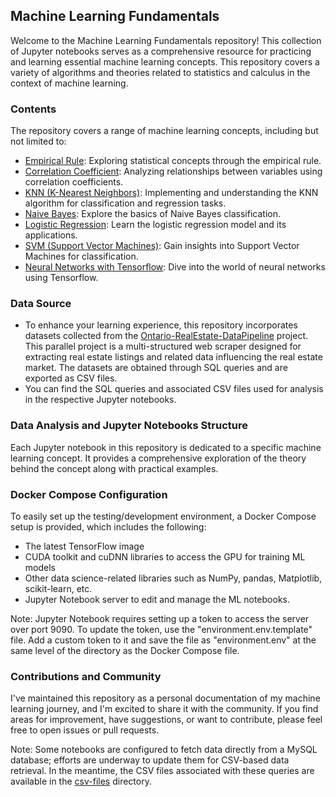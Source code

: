 ## Machine Learning Fundamentals

Welcome to the Machine Learning Fundamentals repository! This collection of Jupyter notebooks serves as a comprehensive resource for practicing and learning essential machine learning concepts. This repository covers a variety of algorithms and theories related to statistics and calculus in the context of machine learning.

### Contents

The repository covers a range of machine learning concepts, including but not limited to:

+ [Empirical Rule](JupyterNotebooks\EmpericalRule.ipynb): Exploring statistical concepts through the empirical rule.
+ [Correlation Coefficient](JupyterNotebooks\CoorelationCoefficient.ipynb): Analyzing relationships between variables using correlation coefficients.
+ [KNN (K-Nearest Neighbors)](JupyterNotebooks\KNearestNeighbor.ipynb): Implementing and understanding the KNN algorithm for classification and regression tasks.
+ [Naive Bayes](JupyterNotebooks\NaiveBayes.ipynb): Explore the basics of Naive Bayes classification.
+ [Logistic Regression](JupyterNotebooks\LogisiticRegression.ipynb): Learn the logistic regression model and its applications.
+ [SVM (Support Vector Machines)](JupyterNotebooks\SupportVectorMachine.ipynb): Gain insights into Support Vector Machines for classification.
+ [Neural Networks with Tensorflow](JupyterNotebooks\NeuralNetworks.ipynb): Dive into the world of neural networks using Tensorflow.

### Data Source

+ To enhance your learning experience, this repository incorporates datasets collected from the [Ontario-RealEstate-DataPipeline](https://github.com/kunalmehta14/Ontario-RealEstate-DataPipeline.git) project. This parallel project is a multi-structured web scraper designed for extracting real estate listings and related data influencing the real estate market. The datasets are obtained through SQL queries and are exported as CSV files.
+ You can find the SQL queries and associated CSV files used for analysis in the respective Jupyter notebooks.

### Data Analysis and Jupyter Notebooks Structure

Each Jupyter notebook in this repository is dedicated to a specific machine learning concept. It provides a comprehensive exploration of the theory behind the concept along with practical examples.

### Docker Compose Configuration

To easily set up the testing/development environment, a Docker Compose setup is provided, which includes the following:

+ The latest TensorFlow image
+ CUDA toolkit and cuDNN libraries to access the GPU for training ML models
+ Other data science-related libraries such as NumPy, pandas, Matplotlib, scikit-learn, etc.
+ Jupyter Notebook server to edit and manage the ML notebooks.

Note: Jupyter Notebook requires setting up a token to access the server over port 9090. To update the token, use the "environment.env.template" file. Add a custom token to it and save the file as "environment.env" at the same level of the directory as the Docker Compose file.

### Contributions and Community

I've maintained this repository as a personal documentation of my machine learning journey, and I'm excited to share it with the community. If you find areas for improvement, have suggestions, or want to contribute, please feel free to open issues or pull requests.

Note: Some notebooks are configured to fetch data directly from a MySQL database; efforts are underway to update them for CSV-based data retrieval. In the meantime, the CSV files associated with these queries are available in the [csv-files](csv-files/) directory.